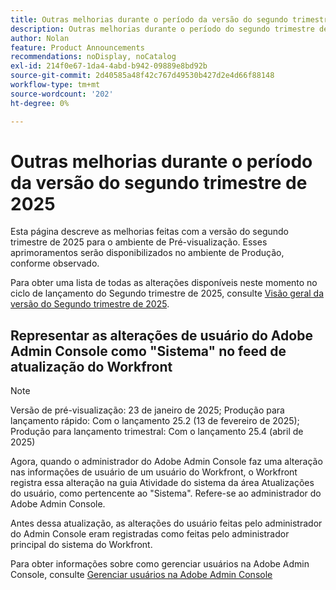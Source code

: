 ```yaml
---
title: Outras melhorias durante o período da versão do segundo trimestre de 2025
description: Outras melhorias durante o período do segundo trimestre de 2025
author: Nolan
feature: Product Announcements
recommendations: noDisplay, noCatalog
exl-id: 214f0e67-1da4-4abd-b942-09889e8bd92b
source-git-commit: 2d40585a48f42c767d49530b427d2e4d66f88148
workflow-type: tm+mt
source-wordcount: '202'
ht-degree: 0%

---
```


# Outras melhorias durante o período da versão do segundo trimestre de 2025

Esta página descreve as melhorias feitas com a versão do segundo trimestre de 2025 para o ambiente de Pré-visualização. Esses aprimoramentos serão disponibilizados no ambiente de Produção, conforme observado.

Para obter uma lista de todas as alterações disponíveis neste momento no ciclo de lançamento do Segundo trimestre de 2025, consulte [Visão geral da versão do Segundo trimestre de 2025](/help/quicksilver/product-announcements/product-releases/25-q2-release-activity/25-q2-release-overview.md).

## Representar as alterações de usuário do Adobe Admin Console como &quot;Sistema&quot; no feed de atualização do Workfront

>[!NOTE]
>
>Versão de pré-visualização: 23 de janeiro de 2025; Produção para lançamento rápido: Com o lançamento 25.2 (13 de fevereiro de 2025); Produção para lançamento trimestral: Com o lançamento 25.4 (abril de 2025)

Agora, quando o administrador do Adobe Admin Console faz uma alteração nas informações de usuário de um usuário do Workfront, o Workfront registra essa alteração na guia Atividade do sistema da área Atualizações do usuário, como pertencente ao &quot;Sistema&quot;. Refere-se ao administrador do Adobe Admin Console.

Antes dessa atualização, as alterações do usuário feitas pelo administrador do Admin Console eram registradas como feitas pelo administrador principal do sistema do Workfront.

Para obter informações sobre como gerenciar usuários na Adobe Admin Console, consulte [Gerenciar usuários na Adobe Admin Console](/help/quicksilver/administration-and-setup/add-users/create-and-manage-users/admin-console.md)
